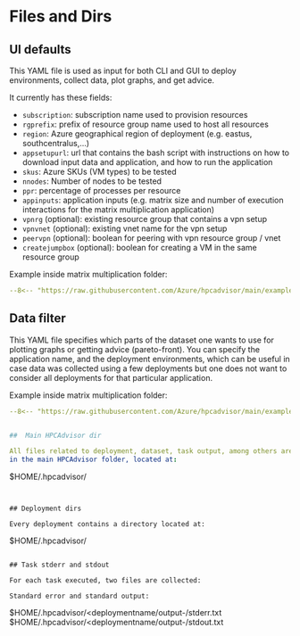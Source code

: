 # Files and Dirs

## UI defaults

This YAML file is used as input for both CLI and GUI to deploy environments,
collect data, plot graphs, and get advice.

It currently has these fields:

- `subscription`: subscription name used to provision resources
- `rgprefix`: prefix of resource group name used to host all resources
- `region`: Azure geographical region of deployment (e.g. eastus,
  southcentralus,...)
- `appsetupurl`: url that contains the bash script with instructions on how to
  download input data and application, and how to run the application
- `skus`: Azure SKUs (VM types) to be tested
- `nnodes`: Number of nodes to be tested
- `ppr`: percentage of processes per resource
- `appinputs`: application inputs (e.g. matrix size and number of execution
  interactions for the matrix multiplication application)
- `vpnrg` (optional): existing resource group that contains a vpn setup
- `vpnvnet` (optional): existing vnet name for the vpn setup
- `peervpn` (optional): boolean for peering with vpn resource group / vnet
- `createjumpbox` (optional): boolean for creating a VM in the same resource
group

Example inside matrix multiplication folder:

```yaml title="ui_defaults.yaml"
--8<-- "https://raw.githubusercontent.com/Azure/hpcadvisor/main/examples/matrixmult/ui_defaults.yaml"
```




## Data filter

This YAML file specifies which parts of the dataset one wants to use for plotting
graphs or getting advice (pareto-front). You can specify the
application name, and the deployment environments, which can be useful in case
data was collected using a few deployments but one does not want to consider all
deployments for that particular application.

Example inside matrix multiplication folder:

```yaml title="datafilter_matrixmult.yaml"
--8<-- "https://raw.githubusercontent.com/Azure/hpcadvisor/main/examples/matrixmult/datafilter_matrixmult.yaml"


##  Main HPCAdvisor dir

All files related to deployment, dataset, task output, among others are stored
in the main HPCAdvisor folder, located at:

```
$HOME/.hpcadvisor/
```


## Deployment dirs

Every deployment contains a directory located at:

```
$HOME/.hpcadvisor/<deploymentname>
```

## Task stderr and stdout

For each task executed, two files are collected:

Standard error and standard output:

```
$HOME/.hpcadvisor/<deploymentname/output-<taskname>/stderr.txt
$HOME/.hpcadvisor/<deploymentname/output-<taskname>/stdout.txt
```
